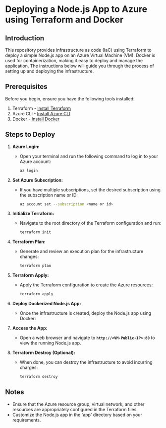 # **Deploying a Node.js App to Azure using Terraform and Docker**

## **Introduction**

This repository provides infrastructure as code (IaC) using Terraform to deploy a simple Node.js app on an Azure Virtual Machine (VM). Docker is used for containerization, making it easy to deploy and manage the application. The instructions below will guide you through the process of setting up and deploying the infrastructure.

## **Prerequisites**

Before you begin, ensure you have the following tools installed:

1. Terraform - [Install Terraform](https://developer.hashicorp.com/terraform/install)
2. Azure CLI - [Install Azure CLI](https://learn.microsoft.com/en-us/cli/azure/install-azure-cli)
3. Docker - [Install Docker](https://docs.docker.com/engine/install/)

## **Steps to Deploy**

1. **Azure Login:**
    - Open your terminal and run the following command to log in to your Azure account:
        
        ```bash
        az login
        ```
        
2. **Set Azure Subscription:**
    - If you have multiple subscriptions, set the desired subscription using the subscription name or ID:
        
        ```bash
        az account set --subscription <name or id>
        ```
        
3. **Initialize Terraform:**
    - Navigate to the root directory of the Terraform configuration and run:
        
        ```bash
        terraform init
        ```
        
4. **Terraform Plan:**
    - Generate and review an execution plan for the infrastructure changes:
        
        ```bash
        terraform plan
        ```
        
5. **Terraform Apply:**
    - Apply the Terraform configuration to create the Azure resources:
        
        ```bash
        terraform apply
        ```
        
6. **Deploy Dockerized Node.js App:**
    - Once the infrastructure is created, deploy the Node.js app using Docker:
7. **Access the App:**
    - Open a web browser and navigate to **`http://<VM-Public-IP>:80`** to view the running Node.js app.
8. **Terraform Destroy (Optional):**
    - When done, you can destroy the infrastructure to avoid incurring charges:
        
        ```bash
        terraform destroy
        ```
        
## **Notes**

- Ensure that the Azure resource group, virtual network, and other resources are appropriately configured in the Terraform files.
- Customize the Node.js app in the 'app' directory based on your requirements.
